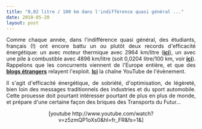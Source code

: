 ```yaml
---
title: "0,02 litre / 100 km dans l'indifférence quasi général ..."
date: 2010-05-20
layout: post
---
```


<p style="text-align: justify">Comme chaque année, dans l'indifférence quasi général, des étudiants, français (!) ont encore battu un ou plutôt deux records d'efficacité énergétique: un avec moteur thermique avec 2964 km/litre (<strong><a href="/wp-content/uploads/sites/6/2010/05/SEME_2010_Results_Protoype_ICE.pdf" target="_blank">ici</a></strong>), un avec une pile à combustible avec 4896 km/litre (soit 0,0204 litre/100 km, voir <strong><a href="/wp-content/uploads/sites/6/2010/05/SEME_2010_Results_Protoype_Fuel_Cells.pdf" target="_blank">ici</a></strong>). Rappelons que les concurrents viennent de l'Europe entière, et que des <strong><a href="http://www.gizmag.com/shell-fuel-efficiency-record-beaten/15163/" target="_blank">blogs étrangers</a></strong> relayent l'exploit. <strong><a href="http://www.youtube.com/user/Shell#g/c/027E2B6D9900A88F" target="_blank">Ici</a></strong> la chaîne YouTube de l'évènement.</p> <p style="text-align: justify">Il s'agit d'efficacité énergétique, de sobriété, d'optimisation, de légèreté, bien loin des messages traditionnels des industries et du sport automobile. Cette prouesse doit pourtant intéresser pourtant de plus en plus de monde, et prépare d'une certaine façon des briques des Transports du Futur...<br /></p> <p style="text-align: center">  [youtube http://www.youtube.com/watch?v=z5zmQP1oXs0&hl=fr_FR&fs=1&]</p>